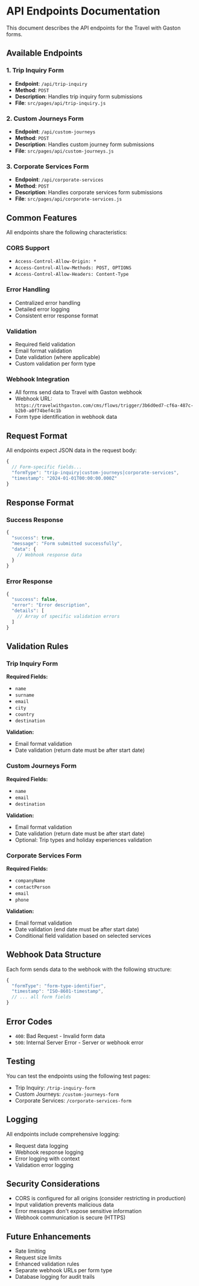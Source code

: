 # API Endpoints Documentation

This document describes the API endpoints for the Travel with Gaston forms.

## Available Endpoints

### 1. Trip Inquiry Form
- **Endpoint**: `/api/trip-inquiry`
- **Method**: `POST`
- **Description**: Handles trip inquiry form submissions
- **File**: `src/pages/api/trip-inquiry.js`

### 2. Custom Journeys Form
- **Endpoint**: `/api/custom-journeys`
- **Method**: `POST`
- **Description**: Handles custom journey form submissions
- **File**: `src/pages/api/custom-journeys.js`

### 3. Corporate Services Form
- **Endpoint**: `/api/corporate-services`
- **Method**: `POST`
- **Description**: Handles corporate services form submissions
- **File**: `src/pages/api/corporate-services.js`

## Common Features

All endpoints share the following characteristics:

### CORS Support
- `Access-Control-Allow-Origin: *`
- `Access-Control-Allow-Methods: POST, OPTIONS`
- `Access-Control-Allow-Headers: Content-Type`

### Error Handling
- Centralized error handling
- Detailed error logging
- Consistent error response format

### Validation
- Required field validation
- Email format validation
- Date validation (where applicable)
- Custom validation per form type

### Webhook Integration
- All forms send data to Travel with Gaston webhook
- Webhook URL: `https://travelwithgaston.com/cms/flows/trigger/3b6d0ed7-cf6a-487c-b2b0-a0f74bef4c1b`
- Form type identification in webhook data

## Request Format

All endpoints expect JSON data in the request body:

```javascript
{
  // Form-specific fields...
  "formType": "trip-inquiry|custom-journeys|corporate-services",
  "timestamp": "2024-01-01T00:00:00.000Z"
}
```

## Response Format

### Success Response
```javascript
{
  "success": true,
  "message": "Form submitted successfully",
  "data": {
    // Webhook response data
  }
}
```

### Error Response
```javascript
{
  "success": false,
  "error": "Error description",
  "details": [
    // Array of specific validation errors
  ]
}
```

## Validation Rules

### Trip Inquiry Form
**Required Fields:**
- `name`
- `surname`
- `email`
- `city`
- `country`
- `destination`

**Validation:**
- Email format validation
- Date validation (return date must be after start date)

### Custom Journeys Form
**Required Fields:**
- `name`
- `email`
- `destination`

**Validation:**
- Email format validation
- Date validation (return date must be after start date)
- Optional: Trip types and holiday experiences validation

### Corporate Services Form
**Required Fields:**
- `companyName`
- `contactPerson`
- `email`
- `phone`

**Validation:**
- Email format validation
- Date validation (end date must be after start date)
- Conditional field validation based on selected services

## Webhook Data Structure

Each form sends data to the webhook with the following structure:

```javascript
{
  "formType": "form-type-identifier",
  "timestamp": "ISO-8601-timestamp",
  // ... all form fields
}
```

## Error Codes

- `400`: Bad Request - Invalid form data
- `500`: Internal Server Error - Server or webhook error

## Testing

You can test the endpoints using the following test pages:

- Trip Inquiry: `/trip-inquiry-form`
- Custom Journeys: `/custom-journeys-form`
- Corporate Services: `/corporate-services-form`

## Logging

All endpoints include comprehensive logging:

- Request data logging
- Webhook response logging
- Error logging with context
- Validation error logging

## Security Considerations

- CORS is configured for all origins (consider restricting in production)
- Input validation prevents malicious data
- Error messages don't expose sensitive information
- Webhook communication is secure (HTTPS)

## Future Enhancements

- Rate limiting
- Request size limits
- Enhanced validation rules
- Separate webhook URLs per form type
- Database logging for audit trails